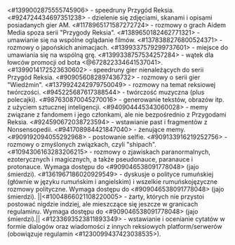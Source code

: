 <#1399002875555745906> - speedruny Przygód Reksia.
<#924724434697351238> - dzielenie się zdjęciami, skanami i opisami posiadanych gier AM.
<#1178965171587272724> - rozmowy o grach Aidem Media spoza serii "Przygody Reksia".
<#1389650182462771321> - umawianie się na wspólne oglądanie filmów.
<#1378388276800524371> - rozmowy o japońskich animacjach.
<#1399337579299737601> - miejsce do umawiania się na wspólną grę.
<#1399338757534257284> - wątek dla łowców promocji od bota <@672822334641537041>. 
<#1399014172523630602> - speedruny gier nienależących do serii Przygód Reksia. 
<#909056082897436732> - rozmowy o serii gier "Wiedźmin".
<#1379924242979750049> - rozmowy na temat reksiowej twórczości.
<#945225687617388544> - twórczość muzyczna (plus polecajki).
<#987630870045270016> - generowanie tekstów, obrazów itp. z użyciem sztucznej inteligencji.
<#940904445343060028> - memy związane z fandomem i jego członkami, ale nie bezpośrednio z Przygodami Reksia.
<#924590672038723594> - wstawianie past i fragmentów z Nonsensopedii.
<#941708984421847040> - żenujące memy.
<#909192094055292968> - postowanie selfie.
<#909133916219252756> - rozmowy o zmyślonych związkach, czyli "shipach".
<#1094306163283206215> - rozmowy o zjawiskach paranormalnych, ezoterycznych i magicznych, a także pseudonauce, paranauce i protonauce. Wymaga dostępu do <#909046538091778048> (jajo śmierdzi).
<#1361967186020929549> - dyskusje o polityce rumuńskiej (głównie w języku rumuńskim i angielskim) i wszelkie rumuńskojęzyczne rozmowy polityczne. Wymaga dostępu do <#909046538091778048> (jajo śmierdzi).
||<#1004866021108220005> - żarty, których nie przystoi postować nigdzie indziej, ale mieszczące się jeszcze w granicach regulaminu. Wymaga dostępu do <#909046538091778048> (jajo śmierdzi).||
<#1233693523811893349> - wstawianie i ocenianie cytatów w formie dialogów oraz wiadomości z innych reksiowych platform/serwerów (obowiązuje regulamin <#1230099437423038535>).
